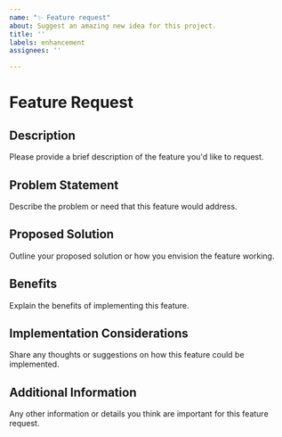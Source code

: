 ```yaml
---
name: "✨ Feature request"
about: Suggest an amazing new idea for this project.
title: ''
labels: enhancement
assignees: ''

---
```


# Feature Request

## Description
Please provide a brief description of the feature you'd like to request.

## Problem Statement
Describe the problem or need that this feature would address.

## Proposed Solution
Outline your proposed solution or how you envision the feature working.

## Benefits
Explain the benefits of implementing this feature.

## Implementation Considerations
Share any thoughts or suggestions on how this feature could be implemented.

## Additional Information
Any other information or details you think are important for this feature request.

<!-- 🤝 Thank you for the feature request! -->